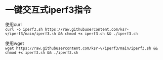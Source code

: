 # 一键交互式iperf3指令  


使用curl  
```curl -o iperf3.sh https://raw.githubusercontent.com/ksr-v/iperf3/main/iperf3.sh && chmod +x iperf3.sh && ./iperf3.sh```  


使用wget  
```wget https://raw.githubusercontent.com/ksr-v/iperf3/main/iperf3.sh && chmod +x iperf3.sh && ./iperf3.sh```  

